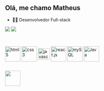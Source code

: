 ## Olá, me chamo Matheus

- 👨‍💻 Desenvolvedor Full-stack
<div>
  <img heigth="180em" src="https://github-readme-stats.vercel.app/api?username=matheus5938&show_icons=true&theme=blueberry&count_private=true)"/>
  <img  src="https://github-readme-stats.vercel.app/api/top-langs/?username=matheus5938&layout=compact&theme=blueberry)"/>
</div>

##

<div styl"display: inline_block"><br>
  <img align="center" alt="html5"  width="50" src="https://cdn.jsdelivr.net/gh/devicons/devicon@latest/icons/html5/html5-original-wordmark.svg"/>
  <img align="center" alt="css3"  width="50" src="https://cdn.jsdelivr.net/gh/devicons/devicon@latest/icons/css3/css3-original-wordmark.svg"/>
  <img align="center" alt="javascript"  width="38" src="https://cdn.jsdelivr.net/gh/devicons/devicon@latest/icons/javascript/javascript-original.svg"/>
  <img align="center" alt="react.js"  width="50" src="https://cdn.jsdelivr.net/gh/devicons/devicon@latest/icons/react/react-original-wordmark.svg"/>
  <img align="center" alt="mySQL"  width="50" src="https://cdn.jsdelivr.net/gh/devicons/devicon@latest/icons/mysql/mysql-original-wordmark.svg"/>
  <img align="center" alt="Java"  width="50" src="https://cdn.jsdelivr.net/gh/devicons/devicon@latest/icons/java/java-original-wordmark.svg"/>
</div>

##

<div>
  <a href="https://www.linkedin.com/in/matheus-pinheiro07" target="_blank"><img src="https://cdn.jsdelivr.net/gh/devicons/devicon@latest/icons/linkedin/linkedin-original.svg" width="50" target="_blank"></a>
</div>
